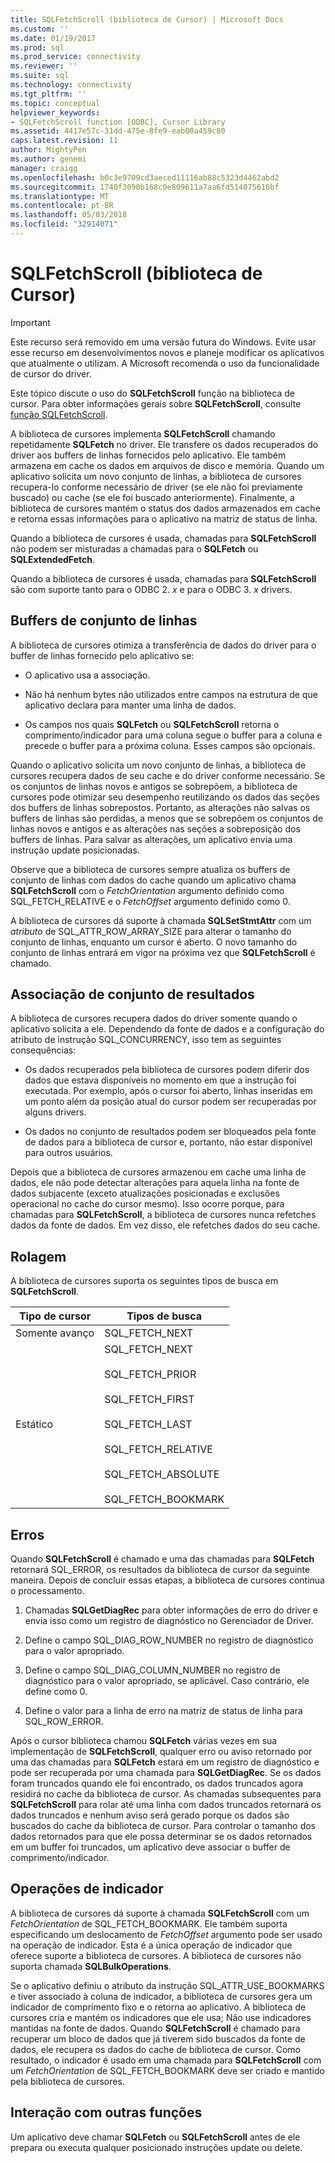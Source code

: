 ```yaml
---
title: SQLFetchScroll (biblioteca de Cursor) | Microsoft Docs
ms.custom: ''
ms.date: 01/19/2017
ms.prod: sql
ms.prod_service: connectivity
ms.reviewer: ''
ms.suite: sql
ms.technology: connectivity
ms.tgt_pltfrm: ''
ms.topic: conceptual
helpviewer_keywords:
- SQLFetchScroll function [ODBC], Cursor Library
ms.assetid: 4417e57c-31dd-475e-8fe9-eab00a459c80
caps.latest.revision: 11
author: MightyPen
ms.author: genemi
manager: craigg
ms.openlocfilehash: b0c3e9709cd3aeced11116ab88c5323d4462abd2
ms.sourcegitcommit: 1740f3090b168c0e809611a7aa6fd514075616bf
ms.translationtype: MT
ms.contentlocale: pt-BR
ms.lasthandoff: 05/03/2018
ms.locfileid: "32914071"
---
```

# <a name="sqlfetchscroll-cursor-library"></a>SQLFetchScroll (biblioteca de Cursor)
> [!IMPORTANT]  
>  Este recurso será removido em uma versão futura do Windows. Evite usar esse recurso em desenvolvimentos novos e planeje modificar os aplicativos que atualmente o utilizam. A Microsoft recomenda o uso da funcionalidade de cursor do driver.  
  
 Este tópico discute o uso do **SQLFetchScroll** função na biblioteca de cursor. Para obter informações gerais sobre **SQLFetchScroll**, consulte [função SQLFetchScroll](../../../odbc/reference/syntax/sqlfetchscroll-function.md).  
  
 A biblioteca de cursores implementa **SQLFetchScroll** chamando repetidamente **SQLFetch** no driver. Ele transfere os dados recuperados do driver aos buffers de linhas fornecidos pelo aplicativo. Ele também armazena em cache os dados em arquivos de disco e memória. Quando um aplicativo solicita um novo conjunto de linhas, a biblioteca de cursores recupera-lo conforme necessário de driver (se ele não foi previamente buscado) ou cache (se ele foi buscado anteriormente). Finalmente, a biblioteca de cursores mantém o status dos dados armazenados em cache e retorna essas informações para o aplicativo na matriz de status de linha.  
  
 Quando a biblioteca de cursores é usada, chamadas para **SQLFetchScroll** não podem ser misturadas a chamadas para o **SQLFetch** ou **SQLExtendedFetch**.  
  
 Quando a biblioteca de cursores é usada, chamadas para **SQLFetchScroll** são com suporte tanto para o ODBC 2. *x* e para o ODBC 3. *x* drivers.  
  
## <a name="rowset-buffers"></a>Buffers de conjunto de linhas  
 A biblioteca de cursores otimiza a transferência de dados do driver para o buffer de linhas fornecido pelo aplicativo se:  
  
-   O aplicativo usa a associação.  
  
-   Não há nenhum bytes não utilizados entre campos na estrutura de que aplicativo declara para manter uma linha de dados.  
  
-   Os campos nos quais **SQLFetch** ou **SQLFetchScroll** retorna o comprimento/indicador para uma coluna segue o buffer para a coluna e precede o buffer para a próxima coluna. Esses campos são opcionais.  
  
 Quando o aplicativo solicita um novo conjunto de linhas, a biblioteca de cursores recupera dados de seu cache e do driver conforme necessário. Se os conjuntos de linhas novos e antigos se sobrepõem, a biblioteca de cursores pode otimizar seu desempenho reutilizando os dados das seções dos buffers de linhas sobrepostos. Portanto, as alterações não salvas os buffers de linhas são perdidas, a menos que se sobrepõem os conjuntos de linhas novos e antigos e as alterações nas seções a sobreposição dos buffers de linhas. Para salvar as alterações, um aplicativo envia uma instrução update posicionadas.  
  
 Observe que a biblioteca de cursores sempre atualiza os buffers de conjunto de linhas com dados do cache quando um aplicativo chama **SQLFetchScroll** com o *FetchOrientation* argumento definido como SQL_FETCH_RELATIVE e o *FetchOffset* argumento definido como 0.  
  
 A biblioteca de cursores dá suporte à chamada **SQLSetStmtAttr** com um *atributo* de SQL_ATTR_ROW_ARRAY_SIZE para alterar o tamanho do conjunto de linhas, enquanto um cursor é aberto. O novo tamanho do conjunto de linhas entrará em vigor na próxima vez que **SQLFetchScroll** é chamado.  
  
## <a name="result-set-membership"></a>Associação de conjunto de resultados  
 A biblioteca de cursores recupera dados do driver somente quando o aplicativo solicita a ele. Dependendo da fonte de dados e a configuração do atributo de instrução SQL_CONCURRENCY, isso tem as seguintes consequências:  
  
-   Os dados recuperados pela biblioteca de cursores podem diferir dos dados que estava disponíveis no momento em que a instrução foi executada. Por exemplo, após o cursor foi aberto, linhas inseridas em um ponto além da posição atual do cursor podem ser recuperadas por alguns drivers.  
  
-   Os dados no conjunto de resultados podem ser bloqueados pela fonte de dados para a biblioteca de cursor e, portanto, não estar disponível para outros usuários.  
  
 Depois que a biblioteca de cursores armazenou em cache uma linha de dados, ele não pode detectar alterações para aquela linha na fonte de dados subjacente (exceto atualizações posicionadas e exclusões operacional no cache do cursor mesmo). Isso ocorre porque, para chamadas para **SQLFetchScroll**, a biblioteca de cursores nunca refetches dados da fonte de dados. Em vez disso, ele refetches dados do seu cache.  
  
## <a name="scrolling"></a>Rolagem  
 A biblioteca de cursores suporta os seguintes tipos de busca em **SQLFetchScroll**.  
  
|Tipo de cursor|Tipos de busca|  
|-----------------|-----------------|  
|Somente avanço|SQL_FETCH_NEXT|  
|Estático|SQL_FETCH_NEXT<br /><br /> SQL_FETCH_PRIOR<br /><br /> SQL_FETCH_FIRST<br /><br /> SQL_FETCH_LAST<br /><br /> SQL_FETCH_RELATIVE<br /><br /> SQL_FETCH_ABSOLUTE<br /><br /> SQL_FETCH_BOOKMARK|  
  
## <a name="errors"></a>Erros  
 Quando **SQLFetchScroll** é chamado e uma das chamadas para **SQLFetch** retornará SQL_ERROR, os resultados da biblioteca de cursor da seguinte maneira. Depois de concluir essas etapas, a biblioteca de cursores continua o processamento.  
  
1.  Chamadas **SQLGetDiagRec** para obter informações de erro do driver e envia isso como um registro de diagnóstico no Gerenciador de Driver.  
  
2.  Define o campo SQL_DIAG_ROW_NUMBER no registro de diagnóstico para o valor apropriado.  
  
3.  Define o campo SQL_DIAG_COLUMN_NUMBER no registro de diagnóstico para o valor apropriado, se aplicável. Caso contrário, ele define como 0.  
  
4.  Define o valor para a linha de erro na matriz de status de linha para SQL_ROW_ERROR.  
  
 Após o cursor biblioteca chamou **SQLFetch** várias vezes em sua implementação de **SQLFetchScroll**, qualquer erro ou aviso retornado por uma das chamadas para **SQLFetch** estará em um registro de diagnóstico e pode ser recuperada por uma chamada para **SQLGetDiagRec**. Se os dados foram truncados quando ele foi encontrado, os dados truncados agora residirá no cache da biblioteca de cursor. As chamadas subsequentes para **SQLFetchScroll** para rolar até uma linha com dados truncados retornará os dados truncados e nenhum aviso será gerado porque os dados são buscados do cache da biblioteca de cursor. Para controlar o tamanho dos dados retornados para que ele possa determinar se os dados retornados em um buffer foi truncados, um aplicativo deve associar o buffer de comprimento/indicador.  
  
## <a name="bookmark-operations"></a>Operações de indicador  
 A biblioteca de cursores dá suporte à chamada **SQLFetchScroll** com um *FetchOrientation* de SQL_FETCH_BOOKMARK. Ele também suporta especificando um deslocamento de *FetchOffset* argumento pode ser usado na operação de indicador. Esta é a única operação de indicador que oferece suporte a biblioteca de cursores. A biblioteca de cursores não suporta chamada **SQLBulkOperations**.  
  
 Se o aplicativo definiu o atributo da instrução SQL_ATTR_USE_BOOKMARKS e tiver associado à coluna de indicador, a biblioteca de cursores gera um indicador de comprimento fixo e o retorna ao aplicativo. A biblioteca de cursores cria e mantém os indicadores que ele usa; Não use indicadores mantidas na fonte de dados. Quando **SQLFetchScroll** é chamado para recuperar um bloco de dados que já tiverem sido buscados da fonte de dados, ele recupera os dados do cache de biblioteca de cursor. Como resultado, o indicador é usado em uma chamada para **SQLFetchScroll** com um *FetchOrientation* de SQL_FETCH_BOOKMARK deve ser criado e mantido pela biblioteca de cursores.  
  
## <a name="interaction-with-other-functions"></a>Interação com outras funções  
 Um aplicativo deve chamar **SQLFetch** ou **SQLFetchScroll** antes de ele prepara ou executa qualquer posicionado instruções update ou delete.
